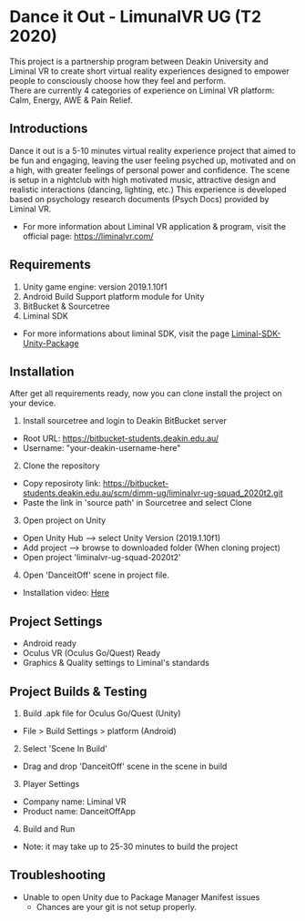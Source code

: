 # Dance it Out - LimunalVR UG (T2 2020)
This project is a partnership program between Deakin University and Liminal VR to create short virtual reality experiences designed to empower people to consciously choose how they feel and perform. <br/>
There are currently 4 categories of experience on Liminal VR platform: Calm, Energy, AWE & Pain Relief.

## Introductions
Dance it out is a 5-10 minutes virtual reality experience project that aimed to be fun and engaging, leaving the user feeling psyched up, motivated and on a high, with greater feelings of personal power and confidence.
The scene is setup in a nightclub with high motivated music, attractive design and realistic interactions (dancing, lighting, etc.)
This experience is developed based on psychology research documents (Psych Docs) provided by Liminal VR.
* For more information about Liminal VR application & program, visit the official page: https://liminalvr.com/

## Requirements
1. Unity game engine: version 2019.1.10f1
2. Android Build Support platform module for Unity
3. BitBucket & Sourcetree
4. Liminal SDK
* For more informations about liminal SDK, visit the page [Liminal-SDK-Unity-Package](https://github.com/LiminalVR/LiminalSdk-UnityPackage/blob/develop/README.md#setup-git)

## Installation
After get all requirements ready, now you can clone install the project on your device.
1. Install sourcetree and login to Deakin BitBucket server
- Root URL: https://bitbucket-students.deakin.edu.au/
- Username: "your-deakin-username-here"

2. Clone the repository
- Copy reposiroty link: https://bitbucket-students.deakin.edu.au/scm/dimm-ug/liminalvr-ug-squad_2020t2.git
- Paste the link in 'source path' in Sourcetree and select Clone

3. Open project on Unity
- Open Unity Hub --> select Unity Version (2019.1.10f1)
- Add project --> browse to downloaded folder (When cloning project)
- Open project 'liminalvr-ug-squad-2020t2'

4. Open 'DanceitOff' scene in project file.

* Installation video: [Here](https://youtu.be/j3MVVTp1MHQ)

## Project Settings
- Android ready
- Oculus VR (Oculus Go/Quest) Ready
- Graphics & Quality settings to Liminal's standards

## Project Builds & Testing
1. Build .apk file for Oculus Go/Quest (Unity)
- File > Build Settings > platform (Android)

2. Select 'Scene In Build'
- Drag and drop 'DanceitOff' scene in the scene in build

3. Player Settings
- Company name: Liminal VR
- Product name: DanceitOffApp

4. Build and Run
- Note: it may take up to 25-30 minutes to build the project

## Troubleshooting
- Unable to open Unity due to Package Manager Manifest issues
  - Chances are your git is not setup properly.
